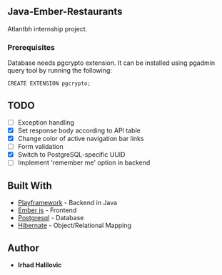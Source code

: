 ## Java-Ember-Restaurants

Atlantbh internship project.

### Prerequisites

Database needs pgcrypto extension. It can be installed using pgadmin query tool by running
the following:

```
CREATE EXTENSION pgcrypto;
```

## TODO
- [ ] Exception handling
- [x] Set response body according to API table
- [x] Change color of active navigation bar links
- [ ] Form validation
- [x] Switch to PostgreSQL-specific UUID
- [ ] Implement 'remember me' option in backend

## Built With

* [Playframework](https://playframework.com/) - Backend in Java
* [Ember js](https://emberjs.com/) - Frontend
* [Postgresql](https://www.postgresql.org/) - Database
* [Hibernate](http://hibernate.org/) - Object/Relational Mapping

## Author

* **Irhad Halilovic**
